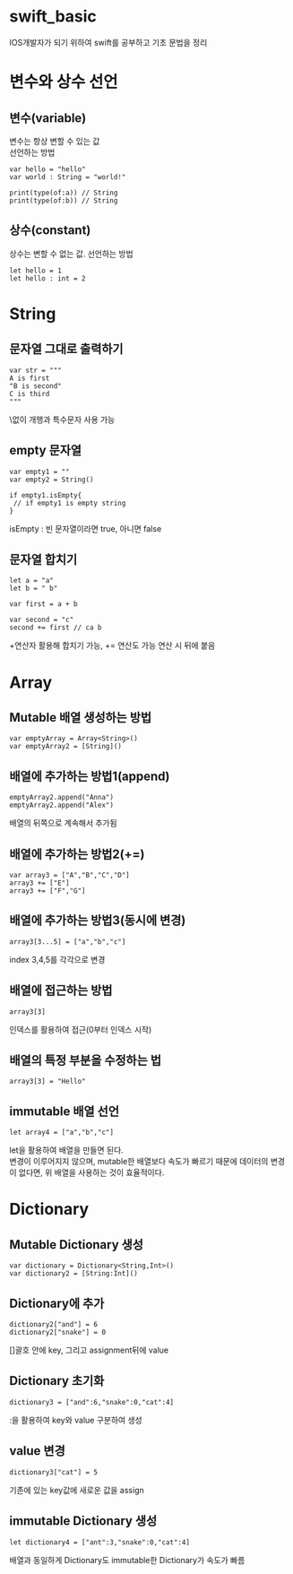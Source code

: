 # swift_basic
IOS개발자가 되기 위하여 swift를 공부하고 기초 문법을 정리

# 변수와 상수 선언

## 변수(variable)
변수는 항상 변할 수 있는 값  
선언하는 방법

```
var hello = "hello" 
var world : String = "world!"

print(type(of:a)) // String
print(type(of:b)) // String
```

## 상수(constant)
상수는 변할 수 없는 값. 
선언하는 방법  
```
let hello = 1
let hello : int = 2
```
# String
## 문자열 그대로 출력하기
```
var str = """
A is first
"B is second"
C is third
"""
```
\없이 개행과 특수문자 사용 가능

## empty 문자열
```
var empty1 = ""
var empty2 = String()

if empty1.isEmpty{
 // if empty1 is empty string
}
```
isEmpty : 빈 문자열이라면 true, 아니면 false

## 문자열 합치기
```
let a = "a"
let b = " b"

var first = a + b

var second = "c"
second += first // ca b
```
+연산자 활용해 합치기 가능, += 연산도 가능 연산 시 뒤에 붙음

# Array
## Mutable 배열 생성하는 방법
```
var emptyArray = Array<String>()
var emptyArray2 = [String]()
```


## 배열에 추가하는 방법1(append)
```
emptyArray2.append("Anna")
emptyArray2.append("Alex")
```
배열의 뒤쪽으로 계속해서 추가됨

## 배열에 추가하는 방법2(+=)
```
var array3 = ["A","B","C","D"]
array3 += ["E"]
array3 += ["F","G"]
```

## 배열에 추가하는 방법3(동시에 변경)
```
array3[3...5] = ["a","b","c"]
```
index 3,4,5를 각각으로 변경  

## 배열에 접근하는 방법
```
array3[3]
```
인덱스를 활용하여 접근(0부터 인덱스 시작)

## 배열의 특정 부분을 수정하는 법
```
array3[3] = "Hello"
```

## immutable 배열 선언
```
let array4 = ["a","b","c"]
```
let을 활용하여 배열을 만들면 된다.  
변경이 이루어지지 않으며, mutable한 배열보다 속도가 빠르기 때문에 데이터의 변경이 없다면, 위 배열을 사용하는 것이 효율적이다.


# Dictionary
## Mutable Dictionary 생성
```
var dictionary = Dictionary<String,Int>()
var dictionary2 = [String:Int]()
```

## Dictionary에 추가
```
dictionary2["and"] = 6
dictionary2["snake"] = 0
```
[]괄호 안에 key, 그리고 assignment뒤에  value  


## Dictionary 초기화
```
dictionary3 = ["and":6,"snake":0,"cat":4]
```
:을 활용하여 key와 value 구분하여 생성

## value 변경
```
dictionary3["cat"] = 5
```
기존에 있는 key값에 새로운 값을 assign

## immutable Dictionary 생성
```
let dictionary4 = ["ant":3,"snake":0,"cat":4]
```
배열과 동일하게 Dictionary도 immutable한 Dictionary가 속도가 빠름
